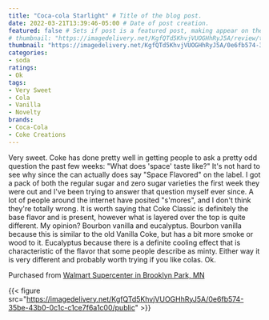 ```yaml
---
title: "Coca-cola Starlight" # Title of the blog post.
date: 2022-03-21T13:39:46-05:00 # Date of post creation.
featured: false # Sets if post is a featured post, making appear on the home page side bar.
# thumbnail: "https://imagedelivery.net/KgfQTd5KhvjVUOGHhRyJ5A/review/thumbs/coke-starlight.jpg" # Sets thumbnail image appearing inside card on homepage.
thumbnail: "https://imagedelivery.net/KgfQTd5KhvjVUOGHhRyJ5A/0e6fb574-35be-43b0-0c1c-c1ce7f6a1c00/thumb"
categories:
- soda
ratings:
- Ok
tags:
- Very Sweet
- Cola
- Vanilla
- Novelty
brands:
- Coca-Cola
- Coke Creations
---
```


Very sweet. Coke has done pretty well in getting people to ask a pretty odd question the past few weeks: "What does 'space' taste like?" It's not hard to see why since the can actually does say "Space Flavored" on the label. I got a pack of both the regular sugar and zero sugar varieties the first week they were out and I've been trying to answer that question myself ever since. A lot of people around the internet have posited "s'mores", and I don't think they're totally wrong. It is worth saying that Coke Classic is definitely the base flavor and is present, however what is layered over the top is quite different. My opinion? Bourbon vanilla and eucalyptus. Bourbon vanilla because this is similar to the old Vanilla Coke, but has a bit more smoke or wood to it. Eucalyptus because there is a definite cooling effect that is characteristic of the flavor that some people describe as minty. Either way it is very different and probably worth trying if you like colas. Ok.

Purchased from [Walmart Supercenter in Brooklyn Park, MN](https://www.walmart.com/store/5625-brooklyn-center-mn)

{{< figure src="https://imagedelivery.net/KgfQTd5KhvjVUOGHhRyJ5A/0e6fb574-35be-43b0-0c1c-c1ce7f6a1c00/public" >}}
